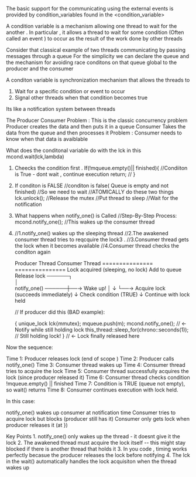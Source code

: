 The  basic support for the communicating using the external events is provided by condition_variables
found in the <condition_variable>

A condition variable  is a mechanism allowing one thread to wait for the another . In particular , it allows a thread to wait for some condition (Often called an event ) to occur as the result of the work done by  other threads

Consider that classical example of two threads communicating by passing messages through a queue
 For the simplicity we can declare the queue and the mechanism for avoiding race conditons on that queue global to the producer and the consumer


A conditon variable is synchronization mechanism that allows the threads to 
1. Wait for a specific condition or event to occur
2. Signal other threads when that condition becomes true

Its like a notification system between threads

The Producer Consumer Problem 
:  This is the classic concurrency problem 
    Producer creates the data and then puts it in a queue
    Consumer Takes the data from the queue and then processes it 
    Problem :   Consumer needs to know when that data is avaiblable

What does the conditonal variable do with the lck in this 
mcond.wait(lck,lambda)

1. Cheecks the condition first 
    . If(!mqueue.empty()|| finished){
        //Condiiton is True - dont wait , continue execution 
        return;  //
    }
    
2. If conditon is FALSE
    //conditon is false( Queue is empty and not finished)
    //So we need to wait
    //ATOMICALLY do these two things
    lck.unlock();   //Release the mutex
    //Put thread to sleep
    //Wait for the notification 

3. What happens when notify_one() is Called
    //Step-By-Step Process:
    mcond.notify_one();   //This wakes up the consumer  thread

4.  //1.notify_one() wakes up the sleeping thread 
    //2.The awakened consumer thread tries to reqcquire the lock3 .
    //3.Consumer thread gets the lock when it becomes available 
    //4.Consumer thread checks the conditon again

    Producer Thread          Consumer Thread
    ===============          ===============
    Lock acquired            (sleeping, no lock)
    Add to queue            
    Release lock    ──────┐  
                          │  
    notify_one()    ──────┼──→ Wake up!
                          │      ↓
                          └──→ Acquire lock (succeeds immediately)
                                 ↓
                             Check condition (TRUE)
                                 ↓
                             Continue with lock held

    // If producer did this (BAD example):
    
    
    
    {
        unique_lock<mutex> lck{mmutex};
        mqueue.push(m);
        mcond.notify_one();  // ← Notify while still holding lock
        this_thread::sleep_for(chrono::seconds(1)); // Still holding lock!
    }  // ← Lock finally released here

Now the sequence:

Time 1: Producer releases lock (end of scope ) 
Time 2: Producer calls notify_one() 
Time 3: Consumer thread wakes up 
Time 4: Consumer thread tries to acquire the lock 
Time 5: Consumer thread successfully acquires the lock (since producer released it) 
Time 6: Consumer thread checks condition !mqueue.empty() || finished 
Time 7: Condition is TRUE (queue not empty), so wait() returns 
Time 8: Consumer continues execution with lock held.

In this case:

notify_one() wakes up consumer at notification time
Consumer tries to acquire lock but blocks (producer still has it)
Consumer only gets lock when producer releases it (at })



Key Points 
    1. notify_one() only wakes up the thread - it doesnt give it the lock 
    2. The awakened thread must acquire the lock itself -- this might stay blocked if there is another thread that holds it
    3. In you code , timing works perfectly becasue the producer releases the lock before notifying 
    4. The lck in the wait() automatically handles the lock acquisiton when the thread wakes up 

    

    